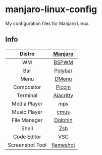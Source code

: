 # manjaro-linux-config
My configuration files for Manjaro Linux.

## Info
|Distro|[Manjaro](https://manjaro.org/)|
|:---:|:---:|
|WM|[BSPWM](https://github.com/baskerville/bspwm)|
|Bar|[Polybar](https://github.com/polybar/polybar)|
|Menu|[DMenu](https://archlinux.org/packages/community/x86_64/dmenu/)|
|Compositor|[Picom](https://archlinux.org/packages/community/x86_64/picom/)|
|Terminal|[Alacritty](https://github.com/alacritty/alacritty)|
|Media Player|[mpv](https://archlinux.org/packages/community/x86_64/mpv/)|
|Music Player|[cmus](https://archlinux.org/packages/community/x86_64/cmus/)|
|File Manager|[Dolphin](https://archlinux.org/packages/extra/x86_64/dolphin/)|
|Shell|[Zsh](https://archlinux.org/packages/extra/x86_64/zsh/)|
|Code Editor|[VSC](https://archlinux.org/packages/community/x86_64/code/)|
|Screenshot Tool|[flameshot](https://archlinux.org/packages/community/x86_64/flameshot/)|
